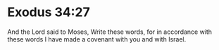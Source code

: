 # Exodus 34:27

And the Lord said to Moses, Write these words, for in accordance with these words I have made a covenant with you and with Israel.

